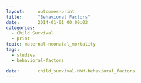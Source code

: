 ```yaml
---
layout:     outcomes-print
title:      "Behavioral Factors"
date:       2014-01-01 00:00:03
categories: 
  - Child Survival
  - print
topic: maternal-neonatal_mortality
tags:       
  - studies
  - behavioral-factors

data:       child_survival-MNM-behavioral_factors
---
```

